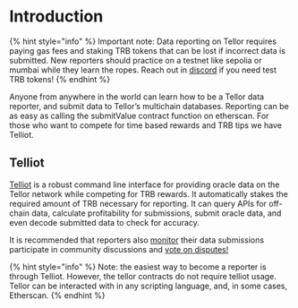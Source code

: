 # Introduction

{% hint style="info" %}
Important note: Data reporting on Tellor requires paying gas fees and staking TRB tokens that can be lost if incorrect data is submitted. New reporters should practice on a testnet like sepolia or mumbai while they learn the ropes. Reach out in [discord](https://discord.gg/n7drGjh) if you need test TRB tokens!
{% endhint %}

Anyone from anywhere in the world can learn how to be a Tellor data reporter, and submit data to Tellor’s multichain databases. Reporting can be as easy as calling the submitValue contract function on etherscan. For those who want to compete for time based rewards and TRB tips we have Telliot.

## Telliot

[Telliot](https://github.com/tellor-io/telliot-feeds) is a robust command line interface for providing oracle data on the Tellor network while competing for TRB rewards. It automatically stakes the required amount of TRB necessary for reporting. It can query APIs for off-chain data, calculate profitability for submissions, submit oracle data, and even decode submitted data to check for accuracy.

It is recommended that reporters also [monitor](../disputing-data/monitoring.md) their data submissions participate in community discussions and [vote on disputes!](broken-reference)

{% hint style="info" %}
Note: the easiest way to become a reporter is through Telliot. However, the tellor contracts do not require telliot usage. Tellor can be interacted with in any scripting language, and, in some cases, Etherscan.
{% endhint %}

